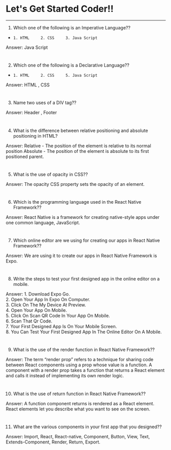 # Let's Get Started Coder!!
______________________________________________________________________
 
1. Which one of the following is an Imperative Language??
*     1. HTML     2. CSS     3. Java Script
            
Answer:     Java Script 
#
                                              
    
2. Which one of the following is a Declarative Language??
*     1. HTML     2. CSS     5. Java Script
                 
Answer:     HTML ,   CSS
#                                  
                          
                                        
3. Name two uses of a DIV tag??
                   
Answer:     Header ,  Footer       
#                                               
                                       
                                                                                  
4. What is the difference between relative positioning and absolute positioning in HTML?
                           
Answer:     Relative - The position of the element is relative to its normal position Absolute - The position of the element is absolute to its first positioned parent.
#                                                     
                           
                                                                      
5. What is the use of opacity in CSS??
                           
Answer:     The opacity CSS property sets the opacity of an element.
#                                                                                    
                                                                                      
                                                                                         
6. Which is the programming language used in the React Native Framework?? 
                                                                                       
Answer:     React Native is a framework for creating native-style apps under one common language, JavaScript.
#                                                          
                                                                           
                                                                                                                                                                            
7. Which online editor are we using for creating our apps in React Native Framework??
                                                              
Answer:     We are using it to create our apps in React Native Framework is Expo. 
#                                                                                   
                                                                                
                                                                             
8. Write the steps to test your first designed app in the online editor on a mobile.
                                           
Answer:     1. Download Expo Go.                                                                                                                                                 
            2. Open Your App In Expo On Computer.                                                                                                                               
            3. Click On The My Device At Preview.                                                                                                                               
            4. Open Your App On Mobile.                                                                                                                                         
            5. Click On Scan QR Code In Your App On Mobile.                                                                                                                     
            6. Scan That Qr Code.                                                                                                                                               
            7. Your First Designed App Is On Your Mobile Screen.                                                                                                                 
            8. You Can Test Your First Designed App In The Online Editor On A Mobile.                                                                                           
#                                                                        
                                                                       
                                                                       
9. What is the use of the render function in React Native Framework??
                                                                                                        
Answer:     The term “render prop” refers to a technique for sharing code between React components using a prop whose value is a function. A component with a render prop takes a function that returns a React element and calls it instead of implementing its own render logic.
#                                                                           
                                                                           
                                                                           
10. What is the use of return function  in React Native Framework??
                                                                 
Answer:     A function component returns is rendered as a React element. React elements let you describe what you want to see on the screen.
#                                                                       
                                                                       
                                                                       
11. What are the various components in your first app that you designed??
                                                                     
Answer:     Import, React, React-native, Component, Button, View, Text, Extends-Component, Render, Return, Export.
#

